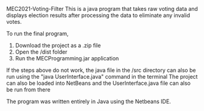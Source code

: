 MEC2021-Voting-Filter
This is a java program that takes raw voting data and displays election results after processing the data to eliminate any invalid votes.


To run the final program, 
1. Download the project as a .zip file
2. Open the /dist folder
3. Run the MECProgramming.jar application

If the steps above do not work, the java file in the /src directory can also be run using the "java UserInterface.java" command in the terminal
The project can also be loaded into NetBeans and the UserInterface.java file can also be run from there 


The program was written entirely in Java using the Netbeans IDE.
